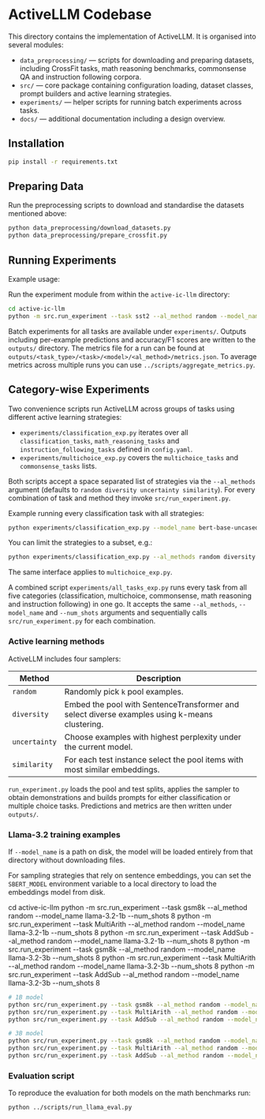 # ActiveLLM Codebase

This directory contains the implementation of ActiveLLM. It is organised into several modules:

- `data_preprocessing/` — scripts for downloading and preparing datasets, including CrossFit tasks, math reasoning benchmarks, commonsense QA and instruction following corpora.
- `src/` — core package containing configuration loading, dataset classes, prompt builders and active learning strategies.
- `experiments/` — helper scripts for running batch experiments across tasks.
- `docs/` — additional documentation including a design overview.

## Installation

```bash
pip install -r requirements.txt
```

## Preparing Data

Run the preprocessing scripts to download and standardise the datasets mentioned above:

```bash
python data_preprocessing/download_datasets.py
python data_preprocessing/prepare_crossfit.py
```

## Running Experiments

Example usage:

Run the experiment module from within the `active-ic-llm` directory:

```bash
cd active-ic-llm
python -m src.run_experiment --task sst2 --al_method random --model_name bert-base-uncased --num_shots 8
```

Batch experiments for all tasks are available under `experiments/`.
Outputs including per-example predictions and accuracy/F1 scores are written to the `outputs/` directory. The metrics file for a run can be found at `outputs/<task_type>/<task>/<model>/<al_method>/metrics.json`.
To average metrics across multiple runs you can use `../scripts/aggregate_metrics.py`.


## Category-wise Experiments

Two convenience scripts run ActiveLLM across groups of tasks using different
active learning strategies:

- `experiments/classification_exp.py` iterates over all
  `classification_tasks`, `math_reasoning_tasks` and `instruction_following_tasks`
  defined in `config.yaml`.
- `experiments/multichoice_exp.py` covers the `multichoice_tasks` and
  `commonsense_tasks` lists.

Both scripts accept a space separated list of strategies via the `--al_methods`
argument (defaults to `random diversity uncertainty similarity`). For every
combination of task and method they invoke `src/run_experiment.py`.

Example running every classification task with all strategies:

```bash
python experiments/classification_exp.py --model_name bert-base-uncased --num_shots 8
```

You can limit the strategies to a subset, e.g.:

```bash
python experiments/classification_exp.py --al_methods random diversity --num_shots 8
```

The same interface applies to `multichoice_exp.py`.

A combined script `experiments/all_tasks_exp.py` runs every task from all five categories (classification, multichoice, commonsense, math reasoning and instruction following) in one go. It accepts the same `--al_methods`, `--model_name` and `--num_shots` arguments and sequentially calls `src/run_experiment.py` for each combination.

### Active learning methods

ActiveLLM includes four samplers:

| Method | Description |
|--------|-------------|
| `random` | Randomly pick `k` pool examples. |
| `diversity` | Embed the pool with SentenceTransformer and select diverse examples using k-means clustering. |
| `uncertainty` | Choose examples with highest perplexity under the current model. |
| `similarity` | For each test instance select the pool items with most similar embeddings. |

`run_experiment.py` loads the pool and test splits, applies the sampler to obtain
demonstrations and builds prompts for either classification or multiple choice
tasks. Predictions and metrics are then written under `outputs/`.

### Llama-3.2 training examples

If `--model_name` is a path on disk, the model will be loaded entirely from that
directory without downloading files.

For sampling strategies that rely on sentence embeddings, you can set the
`SBERT_MODEL` environment variable to a local directory to load the embeddings
model from disk.



cd active-ic-llm
python -m src.run_experiment --task gsm8k --al_method random --model_name llama-3.2-1b --num_shots 8
python -m src.run_experiment --task MultiArith --al_method random --model_name llama-3.2-1b --num_shots 8
python -m src.run_experiment --task AddSub --al_method random --model_name llama-3.2-1b --num_shots 8
python -m src.run_experiment --task gsm8k --al_method random --model_name llama-3.2-3b --num_shots 8
python -m src.run_experiment --task MultiArith --al_method random --model_name llama-3.2-3b --num_shots 8
python -m src.run_experiment --task AddSub --al_method random --model_name llama-3.2-3b --num_shots 8

```bash
# 1B model
python src/run_experiment.py --task gsm8k --al_method random --model_name llama-3.2-1b --num_shots 8
python src/run_experiment.py --task MultiArith --al_method random --model_name llama-3.2-1b --num_shots 8
python src/run_experiment.py --task AddSub --al_method random --model_name llama-3.2-1b --num_shots 8

# 3B model
python src/run_experiment.py --task gsm8k --al_method random --model_name llama-3.2-3b --num_shots 8
python src/run_experiment.py --task MultiArith --al_method random --model_name llama-3.2-3b --num_shots 8
python src/run_experiment.py --task AddSub --al_method random --model_name llama-3.2-3b --num_shots 8
```


### Evaluation script

To reproduce the evaluation for both models on the math benchmarks run:

```bash
python ../scripts/run_llama_eval.py
```

